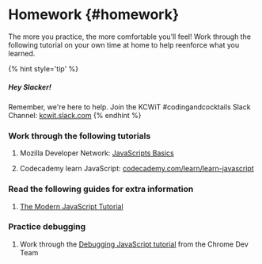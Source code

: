 # Homework {#homework}

The more you practice, the more comfortable you’ll feel!  Work through the following tutorial on your own time at home to help reenforce what you learned. 

{% hint style='tip' %}
##### Hey Slacker!

Remember, we're here to help.
Join the KCWiT #codingandcocktails Slack Channel: [kcwit.slack.com](http://kcwit.slack.com)
{% endhint %}


### Work through the following tutorials

1. Mozilla Developer Network: [JavaScripts Basics](https://developer.mozilla.org/en-US/docs/Learn/Getting_started_with_the_web/JavaScript_basics) 

1. Codecademy learn JavaScript: [codecademy.com/learn/learn-javascript](https://www.codecademy.com/learn/learn-javascript)


### Read the following guides for extra information

1. [The Modern JavaScript Tutorial](https://javascript.info/)


### Practice debugging

1. Work through the [Debugging JavaScript tutorial](https://developers.google.com/web/tools/chrome-devtools/javascript/) from the Chrome Dev Team

